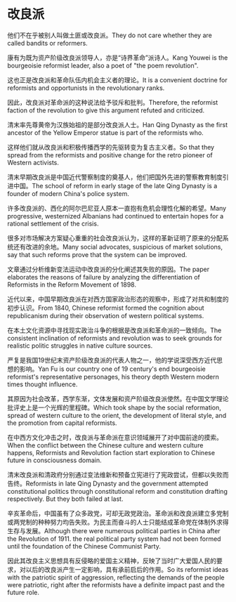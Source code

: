 # 改良派

<p><span class="chinese">他们不在乎被别人叫做土匪或改良派。</span><span class="english">They do not care whether they are called bandits or reformers.</span></p>

<p><span class="chinese">康有为既为资产阶级改良派领导人，亦是“诗界革命”派诗人。</span><span class="english">Kang Youwei is the bourgeoisie reformist leader, also a poet of "the poem revolution".</span></p>

<p><span class="chinese">这也正是改良派和革命队伍内机会主义者的理论。</span><span class="english">It is a convenient doctrine for reformists and opportunists in the revolutionary ranks.</span></p>

<p><span class="chinese">因此，改良派对革命派的这种说法给予驳斥和批判。</span><span class="english">Therefore, the reformist faction of the revolution to give this argument refuted and criticized.</span></p>

<p><span class="chinese">清末率先尊黄帝为汉族始祖的是部分改良派人士。</span><span class="english">Han Qing Dynasty as the first ancestor of the Yellow Emperor statue is part of the reformists who.</span></p>

<p><span class="chinese">这样他们就从改良派和积极传播西学的先驱转变为复古主义者。</span><span class="english">So that they spread from the reformists and positive change for the retro pioneer of Western activists.</span></p>

<p><span class="chinese">清末早期改良派是中国近代警察制度的奠基人，他们把国外先进的警察教育制度引进中国。</span><span class="english">The school of reform in early stage of the late Qing Dynasty is a founder of modern China's police system.</span></p>

<p><span class="chinese">许多改良派的、西化的阿尔巴尼亚人原本一直抱有危机会理性化解的希望。</span><span class="english">Many progressive, westernized Albanians had continued to entertain hopes for a rational settlement of the crisis.</span></p>

<p><span class="chinese">很多对市场解决方案疑心重重的社会改良派认为，这样的革新证明了原来的分配系统还有改进的余地。</span><span class="english">Many social advocates, suspicious of market solutions, say that such reforms prove that the system can be improved.</span></p>

<p><span class="chinese">文章通过分析维新变法运动中改良派的分化阐述其失败的原因。</span><span class="english">The paper elaborates the reasons of failure by analyzing the differentiation of Reformists in the Reform Movement of 1898.</span></p>

<p><span class="chinese">近代以来，中国早期改良派在对西方国家政治形态的观察中，形成了对共和制度的初步认识。</span><span class="english">From 1840, Chinese reformist formed the cognition about republicanism during their observation of western political systems.</span></p>

<p><span class="chinese">在本土文化资源中寻找现实政治斗争的根据是改良派和革命派的一致倾向。</span><span class="english">The consistent inclination of reformists and revolution was to seek grounds for realistic politic struggles in native culture sources.</span></p>

<p><span class="chinese">严复是我国19世纪末资产阶级改良派的代表人物之一，他的学说深受西方近代思想的影响。</span><span class="english">Yan Fu is our country one of 19 century's end bourgeoisie reformist's representative personages, his theory depth Western modern times thought influence.</span></p>

<p><span class="chinese">其原因为社会改革，西学东渐，文体发展和资产阶级改良派使然。在中国文学理论批评史上是一个光辉的里程碑。</span><span class="english">Which took shape by the social reformation, spread of western culture to the orient, the development of literal style, and the promotion from capital reformists.</span></p>

<p><span class="chinese">在中西方文化冲击之时，改良派与革命派在意识领域展开了对中国前途的摸索。</span><span class="english">When the conflict between the Chinese culture and western culture happens, Reformists and Revolution faction start exploration to Chinese future in consciousness domain.</span></p>

<p><span class="chinese">清末改良派和清政府分别通过变法维新和预备立宪进行了宪政尝试，但都以失败而告终。</span><span class="english">Reformists in late Qing Dynasty and the government attempted constitutional politics through constitutional reform and constitution drafting respectively. But they both failed at last.</span></p>

<p><span class="chinese">辛亥革命后，中国虽有了众多政党，可却无政党政治。革命派和改良派建立多党制或两党制的种种努力均告失败。为民主而奋斗的人士只能结成革命党在体制外求得生存与发展。</span><span class="english">Although there were numerous political parties in China after the Revolution of 1911. the real political party system had not been formed until the foundation of the Chinese Communist Party.</span></p>

<p><span class="chinese">因此其改良主义思想具有反侵略的爱国主义精神，反映了当时广大爱国人民的要求，对以后的改良派产生一定影响，具有承前启后的作用。</span><span class="english">So its reformist ideas with the patriotic spirit of aggression, reflecting the demands of the people were patriotic, right after the reformists have a definite impact past and the future role.</span></p>

